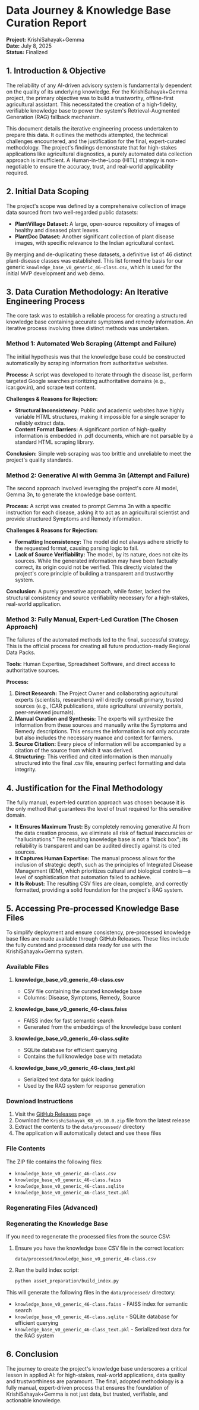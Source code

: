 # Data Journey & Knowledge Base Curation Report

**Project:** KrishiSahayak+Gemma  
**Date:** July 8, 2025  
**Status:** Finalized

## 1. Introduction & Objective

The reliability of any AI-driven advisory system is fundamentally dependent on the quality of its underlying knowledge. For the KrishiSahayak+Gemma project, the primary objective was to build a trustworthy, offline-first agricultural assistant. This necessitated the creation of a high-fidelity, verifiable knowledge base to power the system's Retrieval-Augmented Generation (RAG) fallback mechanism.

This document details the iterative engineering process undertaken to prepare this data. It outlines the methods attempted, the technical challenges encountered, and the justification for the final, expert-curated methodology. The project's findings demonstrate that for high-stakes applications like agricultural diagnostics, a purely automated data collection approach is insufficient. A Human-in-the-Loop (HITL) strategy is non-negotiable to ensure the accuracy, trust, and real-world applicability required.

## 2. Initial Data Scoping

The project's scope was defined by a comprehensive collection of image data sourced from two well-regarded public datasets:

- **PlantVillage Dataset:** A large, open-source repository of images of healthy and diseased plant leaves.
- **PlantDoc Dataset:** Another significant collection of plant disease images, with specific relevance to the Indian agricultural context.

By merging and de-duplicating these datasets, a definitive list of 46 distinct plant-disease classes was established. This list formed the basis for our generic `knowledge_base_v0_generic_46-class.csv`, which is used for the initial MVP development and web demo.

## 3. Data Curation Methodology: An Iterative Engineering Process

The core task was to establish a reliable process for creating a structured knowledge base containing accurate symptoms and remedy information. An iterative process involving three distinct methods was undertaken.

### Method 1: Automated Web Scraping (Attempt and Failure)

The initial hypothesis was that the knowledge base could be constructed automatically by scraping information from authoritative websites.

**Process:** A script was developed to iterate through the disease list, perform targeted Google searches prioritizing authoritative domains (e.g., icar.gov.in), and scrape text content.

**Challenges & Reasons for Rejection:**
- **Structural Inconsistency:** Public and academic websites have highly variable HTML structures, making it impossible for a single scraper to reliably extract data.
- **Content Format Barriers:** A significant portion of high-quality information is embedded in .pdf documents, which are not parsable by a standard HTML scraping library.

**Conclusion:** Simple web scraping was too brittle and unreliable to meet the project's quality standards.

### Method 2: Generative AI with Gemma 3n (Attempt and Failure)

The second approach involved leveraging the project's core AI model, Gemma 3n, to generate the knowledge base content.

**Process:** A script was created to prompt Gemma 3n with a specific instruction for each disease, asking it to act as an agricultural scientist and provide structured Symptoms and Remedy information.

**Challenges & Reasons for Rejection:**
- **Formatting Inconsistency:** The model did not always adhere strictly to the requested format, causing parsing logic to fail.
- **Lack of Source Verifiability:** The model, by its nature, does not cite its sources. While the generated information may have been factually correct, its origin could not be verified. This directly violated the project's core principle of building a transparent and trustworthy system.

**Conclusion:** A purely generative approach, while faster, lacked the structural consistency and source verifiability necessary for a high-stakes, real-world application.

### Method 3: Fully Manual, Expert-Led Curation (The Chosen Approach)

The failures of the automated methods led to the final, successful strategy. This is the official process for creating all future production-ready Regional Data Packs.

**Tools:** Human Expertise, Spreadsheet Software, and direct access to authoritative sources.

**Process:**
1. **Direct Research:** The Project Owner and collaborating agricultural experts (scientists, researchers) will directly consult primary, trusted sources (e.g., ICAR publications, state agricultural university portals, peer-reviewed journals).
2. **Manual Curation and Synthesis:** The experts will synthesize the information from these sources and manually write the Symptoms and Remedy descriptions. This ensures the information is not only accurate but also includes the necessary nuance and context for farmers.
3. **Source Citation:** Every piece of information will be accompanied by a citation of the source from which it was derived.
4. **Structuring:** This verified and cited information is then manually structured into the final .csv file, ensuring perfect formatting and data integrity.

## 4. Justification for the Final Methodology

The fully manual, expert-led curation approach was chosen because it is the only method that guarantees the level of trust required for this sensitive domain.

- **It Ensures Maximum Trust:** By completely removing generative AI from the data creation process, we eliminate all risk of factual inaccuracies or "hallucinations." The resulting knowledge base is not a "black box"; its reliability is transparent and can be audited directly against its cited sources.
- **It Captures Human Expertise:** The manual process allows for the inclusion of strategic depth, such as the principles of Integrated Disease Management (IDM), which prioritizes cultural and biological controls—a level of sophistication that automation failed to achieve.
- **It Is Robust:** The resulting CSV files are clean, complete, and correctly formatted, providing a solid foundation for the project's RAG system.

## 5. Accessing Pre-processed Knowledge Base Files

To simplify deployment and ensure consistency, pre-processed knowledge base files are made available through GitHub Releases. These files include the fully curated and processed data ready for use with the KrishiSahayak+Gemma system.

### Available Files

1. **knowledge_base_v0_generic_46-class.csv**
   - CSV file containing the curated knowledge base
   - Columns: Disease, Symptoms, Remedy, Source

2. **knowledge_base_v0_generic_46-class.faiss**
   - FAISS index for fast semantic search
   - Generated from the embeddings of the knowledge base content

3. **knowledge_base_v0_generic_46-class.sqlite**
   - SQLite database for efficient querying
   - Contains the full knowledge base with metadata

4. **knowledge_base_v0_generic_46-class_text.pkl**
   - Serialized text data for quick loading
   - Used by the RAG system for response generation

### Download Instructions

1. Visit the [GitHub Releases](https://github.com/VIKAS9793/KrishiSahayak_Gemma/releases) page
2. Download the `KrishiSahayak_KB_v0.10.0.zip` file from the latest release
3. Extract the contents to the `data/processed/` directory
4. The application will automatically detect and use these files

### File Contents

The ZIP file contains the following files:
- `knowledge_base_v0_generic_46-class.csv`
- `knowledge_base_v0_generic_46-class.faiss`
- `knowledge_base_v0_generic_46-class.sqlite`
- `knowledge_base_v0_generic_46-class_text.pkl`

### Regenerating Files (Advanced)

### Regenerating the Knowledge Base

If you need to regenerate the processed files from the source CSV:

1. Ensure you have the knowledge base CSV file in the correct location:
   ```
   data/processed/knowledge_base_v0_generic_46-class.csv
   ```

2. Run the build index script:
   ```bash
   python asset_preparation/build_index.py
   ```

This will generate the following files in the `data/processed/` directory:
- `knowledge_base_v0_generic_46-class.faiss` - FAISS index for semantic search
- `knowledge_base_v0_generic_46-class.sqlite` - SQLite database for efficient querying
- `knowledge_base_v0_generic_46-class_text.pkl` - Serialized text data for the RAG system

## 6. Conclusion

The journey to create the project's knowledge base underscores a critical lesson in applied AI: for high-stakes, real-world applications, data quality and trustworthiness are paramount. The final, adopted methodology is a fully manual, expert-driven process that ensures the foundation of KrishiSahayak+Gemma is not just data, but trusted, verifiable, and actionable knowledge.
